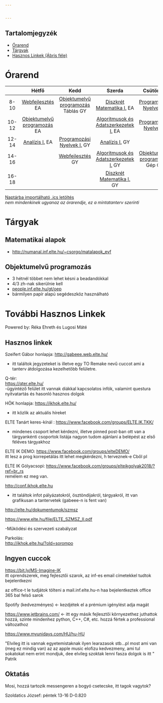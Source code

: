 ```yaml
---


---
```


<h2 id="tartalomjegyzék">Tartalomjegyzék</h2>
<ul>
<li><a href="#%C3%93rarend">Órarend</a></li>
<li><a href="#t%C3%A1rgyak">Tárgyak</a></li>
<li><a href="#tov%C3%A1bbi-hasznos-linkek">Hasznos Linkek (Ábris féle)</a></li>
</ul>
<h1 id="órarend">Órarend</h1>

<table>
<thead>
<tr>
<th align="center"></th>
<th align="center">Hétfő</th>
<th align="center">Kedd</th>
<th align="center">Szerda</th>
<th align="center">Csütörtök</th>
<th align="center">Péntek</th>
</tr>
</thead>
<tbody>
<tr>
<td align="center">8-10</td>
<td align="center"><a href="#web">Webfejlesztés</a> EA</td>
<td align="center"><a href="#obj">Objektumelvű programozás</a> Táblás GY</td>
<td align="center"><a href="#dm1">Diszkrét Matematika I.</a> EA</td>
<td align="center"><a href="#pny2">Programozási Nyelvek II.</a></td>
<td align="center"></td>
</tr>
<tr>
<td align="center">10-12</td>
<td align="center"><a href="#obj">Objektumelvű programozás</a> EA</td>
<td align="center"></td>
<td align="center"><a href="#alg">Algoritmusok és Adatszerkezetek I.</a> EA</td>
<td align="center"><a href="#pny1">Programozási Nyelvek I.</a></td>
<td align="center"></td>
</tr>
<tr>
<td align="center">12-14</td>
<td align="center"><a href="#anal">Analízis I.</a> EA</td>
<td align="center"><a href="#pny1">Programozási Nyelvek I.</a> GY</td>
<td align="center"><a href="#anal">Analízis I.</a> GY</td>
<td align="center"></td>
<td align="center"></td>
</tr>
<tr>
<td align="center">14-16</td>
<td align="center"></td>
<td align="center"><a href="#web">Webfejlesztés</a> GY</td>
<td align="center"><a href="#alg">Algoritmusok és Adatszerkezetek I.</a> GY</td>
<td align="center"><a href="#obj">Objektumelvű programozás</a> Gép GY</td>
<td align="center"></td>
</tr>
<tr>
<td align="center">16-18</td>
<td align="center"></td>
<td align="center"></td>
<td align="center"><a href="#dm1">Diszkrét Matematika I.</a> GY</td>
<td align="center"></td>
<td align="center"></td>
</tr>
</tbody>
</table><p><a href="https://hallgato.neptun.elte.hu/cal/cal.ashx?id=00FC8D3C78B74F112038936A1904DE48E6A98272D7B270C90D129754665EC7482B061661E3833FAF.ics">Naptárba importálható .ics letöltés</a><br>
<em>nem mindenkinek ugyanaz az órarendje, ez a mintatanterv szerinti</em></p>
<h1 id="tárgyak">Tárgyak</h1>
<h2 id="matematikai-alapok">Matematikai alapok</h2>
<ul>
<li><a href="http://numanal.inf.elte.hu/~csorgo/matalapok_evf">http://numanal.inf.elte.hu/~csorgo/matalapok_evf</a></li>
</ul>
<h2 id="objektumelvű-programozás">Objektumelvű programozás</h2>
<ul>
<li>3 hétnél többet nem lehet késni a beadandókkal</li>
<li>4/3 zh-nak sikerülnie kell</li>
<li><a href="http://people.inf.elte.hu/gt/oep">people.inf.elte.hu/gt/oep</a></li>
<li>bármilyen papír alapú segédeszköz használható</li>
</ul>
<h1 id="további-hasznos-linkek">További Hasznos Linkek</h1>
<p>Powered by: Réka Ehreth és Lugosi Máté</p>
<h2 id="hasznos-linkek">Hasznos linkek</h2>
<p>Szeifert Gábor honlapja: <a href="http://gabeee.web.elte.hu/">http://gabeee.web.elte.hu/</a></p>
<ul>
<li>itt találtok jegyzeteket is illetve egy TO Remake nevű cuccot ami a tanterv átdolgozása kezelhetőbb felületre.</li>
</ul>
<p>Q-tér:<br>
<a href="https://qter.elte.hu/">https://qter.elte.hu/</a><br>
-ügyintéző felület itt vannak diákkal kapcsolatos infók, valamint questura nyitvatartás és hasonló hasznos dolgok</p>
<p>HÖK honlapja: <a href="https://ikhok.elte.hu/">https://ikhok.elte.hu/</a></p>
<ul>
<li>itt közlik az aktuális híreket</li>
</ul>
<p>ELTE Tanárt keres-kínál : <a href="https://www.facebook.com/groups/ELTE.IK.TKK/">https://www.facebook.com/groups/ELTE.IK.TKK/</a></p>
<ul>
<li>mindenes csoport lehet kérdezni, illetve pinned post-ban ott van a tárgyankénti csoportok listája nagyon tudom ajánlani a belépést az első féléves tárgyakhoz</li>
</ul>
<p>ELTE IK DEMO: <a href="https://www.facebook.com/groups/elteDEMO/">https://www.facebook.com/groups/elteDEMO/</a><br>
itt lesz a prog korrepetálás itt lehet megkérdezni, h terveznek-e Cből pl</p>
<p>ELTE IK Gólyacsopi: <a href="https://www.facebook.com/groups/elteikgolyak2018/?ref=br_rs">https://www.facebook.com/groups/elteikgolyak2018/?ref=br_rs</a><br>
remélem ez meg van.</p>
<p><a href="http://conf.ikhok.elte.hu">http://conf.ikhok.elte.hu</a></p>
<ul>
<li>itt találtok infot pályázatokról, ösztöndijakról, tárgyakról, itt van grafikusan a tantervetek (gabeee-n is fent van)</li>
</ul>
<p><a href="http://elte.hu/dokumentumok/szmsz">http://elte.hu/dokumentumok/szmsz</a></p>
<p><a href="https://www.elte.hu/file/ELTE_SZMSZ_II.pdf">https://www.elte.hu/file/ELTE_SZMSZ_II.pdf</a></p>
<p>-Működési és szervezeti szabályzat</p>
<p>Parkolás:<br>
<a href="http://ikhok.elte.hu/?old=sorompo">http://ikhok.elte.hu/?old=sorompo</a></p>
<h2 id="ingyen-cuccok">Ingyen cuccok</h2>
<p><a href="https://bit.ly/MS-Imagine-IK">https://bit.ly/MS-Imagine-IK</a><br>
itt oprendszerek, meg fejlesztői szarok, az inf-es email címetekkel tudtok bejelentkezni</p>
<p>az office-t le tudjátok tölteni a mail.inf.elte.hu-n haa bejelentkeztek office 365 bal felső sarok</p>
<p>Spotify (kedvezményes) &lt;- kezdjétek el a prémium igénylést adja magát</p>
<p><a href="https://www.jetbrains.com/">https://www.jetbrains.com/</a> &lt;- itt egy másik fejlesztői környezethez juthattok hozzá, szinte mindenhez python, C++, C#, etc. hozzá fértek a professional változathoz</p>
<p><a href="https://www.myunidays.com/HU/hu-HU">https://www.myunidays.com/HU/hu-HU</a></p>
<p>"Elvileg itt is vannak egyetemistaknak ilyen learazasok stb…pl most ami van (meg ez mindig van) az az apple music elofizu kedvezmeny, ami tul sokatokat nem erint mondjuk, dee elvileg szoktak lenni fasza dolgok is itt " Patrik</p>
<h2 id="oktatás">Oktatás</h2>
<p>Mosi, hozzá tartozik messengeren a bogyó csetecske, itt tagok vagytok?</p>
<p>Szoldatics József: péntek 13-16 D-0.820</p>

<!--stackedit_data:
eyJoaXN0b3J5IjpbMzk5NDk4NDM2XX0=
-->